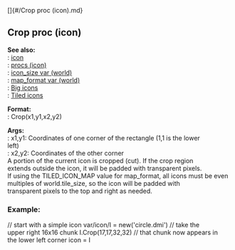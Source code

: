 []{#/Crop proc (icon).md}    
## Crop proc (icon)    
**See also:**    
:   [icon](/icon)    
:   [procs (icon)](/icon/proc)    
:   [icon_size var (world)](/world/var/icon_size)    
:   [map_format var (world)](/world/var/icon_size)    
:   [Big icons](/%7Bnotes%7D/big-icons)    
:   [Tiled icons](/%7Bnotes%7D/tiled-icons)    
<!-- -->    
**Format:**    
:   Crop(x1,y1,x2,y2)    
<!-- -->    
**Args:**    
:   x1,y1: Coordinates of one corner of the rectangle (1,1 is the lower    
    left)    
:   x2,y2: Coordinates of the other corner    
A portion of the current icon is cropped (cut). If the crop region    
extends outside the icon, it will be padded with transparent pixels.    
If using the TILED_ICON_MAP value for map_format, all icons must be even    
multiples of world.tile_size, so the icon will be padded with    
transparent pixels to the top and right as needed.    
### Example:    
// start with a simple icon var/icon/I = new(\'circle.dmi\') // take the    
upper right 16x16 chunk I.Crop(17,17,32,32) // that chunk now appears in    
the lower left corner icon = I  